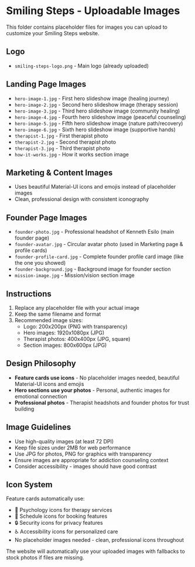 # Smiling Steps - Uploadable Images

This folder contains placeholder files for images you can upload to customize your Smiling Steps website.

## Logo
- `smiling-steps-logo.png` - Main logo (already uploaded)

## Landing Page Images
- `hero-image-1.jpg` - First hero slideshow image (healing journey)
- `hero-image-2.jpg` - Second hero slideshow image (therapy session)
- `hero-image-3.jpg` - Third hero slideshow image (community healing)
- `hero-image-4.jpg` - Fourth hero slideshow image (peaceful counseling)
- `hero-image-5.jpg` - Fifth hero slideshow image (nature path/recovery)
- `hero-image-6.jpg` - Sixth hero slideshow image (supportive hands)
- `therapist-1.jpg` - First therapist photo
- `therapist-2.jpg` - Second therapist photo
- `therapist-3.jpg` - Third therapist photo
- `how-it-works.jpg` - How it works section image

## Marketing & Content Images
- Uses beautiful Material-UI icons and emojis instead of placeholder images
- Clean, professional design with consistent iconography

## Founder Page Images
- `founder-photo.jpg` - Professional headshot of Kenneth Esilo (main founder page)
- `founder-avatar.jpg` - Circular avatar photo (used in Marketing page & profile cards)
- `founder-profile-card.jpg` - Complete founder profile card image (like the one you showed)
- `founder-background.jpg` - Background image for founder section
- `mission-image.jpg` - Mission/vision section image

## Instructions
1. Replace any placeholder file with your actual image
2. Keep the same filename and format
3. Recommended image sizes:
   - Logo: 200x200px (PNG with transparency)
   - Hero images: 1920x1080px (JPG)
   - Therapist photos: 400x400px (JPG, square)
   - Section images: 800x600px (JPG)

## Design Philosophy
- **Feature cards use icons** - No placeholder images needed, beautiful Material-UI icons and emojis
- **Hero sections use your photos** - Personal, authentic images for emotional connection
- **Professional photos** - Therapist headshots and founder photos for trust building

## Image Guidelines
- Use high-quality images (at least 72 DPI)
- Keep file sizes under 2MB for web performance
- Use JPG for photos, PNG for graphics with transparency
- Ensure images are appropriate for addiction counseling context
- Consider accessibility - images should have good contrast

## Icon System
Feature cards automatically use:
- 🧠 Psychology icons for therapy services
- 📅 Schedule icons for booking features  
- 🔒 Security icons for privacy features
- ♿ Accessibility icons for personalized care
- No placeholder images needed - clean, professional icons throughout

The website will automatically use your uploaded images with fallbacks to stock photos if files are missing.
